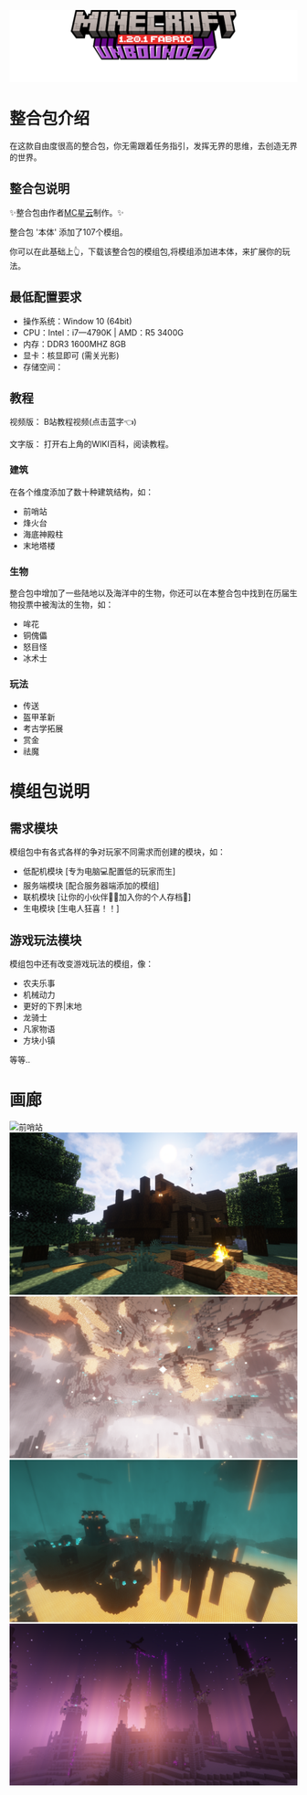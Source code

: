![](src/img/minecraft.png "Minecraft Unbounded")

# 整合包介绍

在这款自由度很高的整合包，你无需跟着任务指引，发挥无界的思维，去创造无界的世界。

## 整合包说明

✨整合包由作者[MC星云](https://space.bilibili.com/205390148)制作。✨

整合包 '本体' 添加了107个模组。

你可以在此基础上👆，下载该整合包的模组包,将模组添加进本体，来扩展你的玩法。

## 最低配置要求

* 操作系统：Window 10 (64bit)
* CPU：Intel：i7—4790K | AMD：R5 3400G
* 内存：DDR3 1600MHZ 8GB
* 显卡：核显即可 (需关光影)
* 存储空间：

## 教程

视频版：
B站教程视频(点击蓝字👈)

文字版：
打开右上角的WIKI百科，阅读教程。

### 建筑

在各个维度添加了数十种建筑结构，如：

* 前哨站
* 烽火台
* 海底神殿柱
* 末地塔楼

### 生物

整合包中增加了一些陆地以及海洋中的生物，你还可以在本整合包中找到在历届生物投票中被淘汰的生物，如：

* 哞花
* 铜傀儡
* 怒目怪
* 冰术士

### 玩法

* 传送
* 盔甲革新
* 考古学拓展
* 赏金
* 祛魔

# 模组包说明

## 需求模块

模组包中有各式各样的争对玩家不同需求而创建的模块，如：

* 低配机模块 [专为电脑💻配置低的玩家而生]
* 服务端模块 [配合服务器端添加的模组]
* 联机模块 [让你的小伙伴👱‍♂️加入你的个人存档📂]
* 生电模块 [生电人狂喜！！]

## 游戏玩法模块

模组包中还有改变游戏玩法的模组，像：

* 农夫乐事
* 机械动力
* 更好的下界|末地
* 龙骑士
* 凡家物语
* 方块小镇

等等..

# 画廊

![](/src/img/world1.png "前哨站")
![](/src/img/world2.png "废弃小屋")
![](/src/img/nether1.png "地狱堡垒")
![](/src/img/nether2.png "亮闪闪的地狱")
![](/src/img/end1.png "末地")